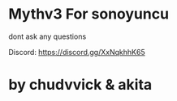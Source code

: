 # Mythv3 For sonoyuncu

dont ask any questions

Discord: https://discord.gg/XxNqkhhK65
# by chudvvick & akita
